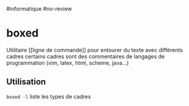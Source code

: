 #informatique #no-review 
# boxed
Utilitaire [[ligne de commande]]
pour entourer du texte avec différents cadres
certains cadres sont des commentaires de langages de programmation (vim, latex, html, scheme, java...)

## Utilisation

`boxed -l` liste les types de cadres